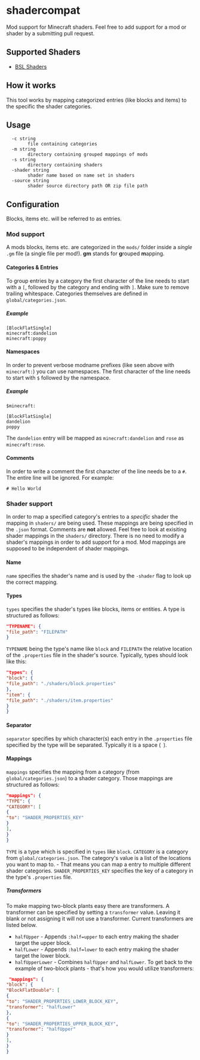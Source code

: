 # shadercompat

Mod support for Minecraft shaders.
Feel free to add support for a mod or shader by a submitting pull request.

## Supported Shaders

- [BSL Shaders](https://www.bslshaders.com)

## How it works

This tool works by mapping categorized entries (like blocks and items) to the specific the shader categories.

## Usage

```
  -c string
        file containing categories
  -m string
        directory containing grouped mappings of mods
  -s string
        directory containing shaders
  -shader string
        shader name based on name set in shaders
  -source string
        shader source directory path OR zip file path
```

## Configuration

Blocks, items etc. will be referred to as entries.

### Mod support

A mods blocks, items etc. are categorized in the `mods/` folder inside a *single* `.gm` file (a single file per mod!).
**gm** stands for **g**rouped **m**apping.

#### Categories & Entries

To group entries by a category the first character of the line needs to start with a `[`, followed by the category and
ending with `]`. Make sure to remove trailing whitespace.
Categories themselves are defined in `global/categories.json`.

##### Example

```
[BlockFlatSingle]
minecraft:dandelion
minecraft:poppy
```

#### Namespaces

In order to prevent verbose modname prefixes (like seen above with `minecraft:`) you can use namespaces.
The first character of the line needs to start with `$` followed by the namespace.

##### Example

```
$minecraft:

[BlockFlatSingle]
dandelion
poppy
```

The `dandelion` entry will be mapped as `minecraft:dandelion` and `rose` as `minecraft:rose`.

#### Comments

In order to write a comment the first character of the line needs be to a `#`. The entire line will be ignored.
For example:

```
# Hello World
```

### Shader support

In order to map a specified category's entries to a *specific* shader the mapping in `shaders/` are being used. These
mappings are being specified in the `.json` format. Comments are **not** allowed. Feel free to look at exisiting shader
mappings in the `shaders/` directory.
There is no need to modify a shader's mappings in order to add support for a mod. Mod mappings are supposed to be
independent of shader mappings.

#### Name

`name` specifies the shader's name and is used by the `-shader` flag to look up the correct mapping.

#### Types

`types` specifies the shader's types like blocks, items or entities. A type is structured as follows:

```json
"TYPENAME": {
"file_path": "FILEPATH"
}
```

`TYPENAME` being the type's name like `block` and `FILEPATH` the relative location of the `.properties` file in the
shader's source.
Typically, types should look like this:

```json
"types": {
"block": {
"file_path": "./shaders/block.properties"
},
"item": {
"file_path": "./shaders/item.properties"
}
}
```

#### Separator

`separator` specifies by which character(s) each entry in the `.properties` file specified by the type will be
separated. Typically it is a space (` `).

#### Mappings

`mappings` specifies the mapping from a category (from `global/categories.json`) to a shader category. Those mappings
are structured as follows:

```json
"mappings": {
"TYPE": {
"CATEGORY": [
{
"to": "SHADER_PROPERTIES_KEY"
}
],
}
}
```

`TYPE` is a type which is specified in `types` like `block`. `CATEGORY` is a category from `global/categories.json`. The
category's value is a list of the locations you want to map to. - That means you can map a entry to multiple different
shader categories. `SHADER_PROPERTIES_KEY` specifies the key of a category in the type's `.properties` file.

##### Transformers

To make mapping two-block plants easy there are transformers. A transformer can be specified by setting a `transformer`
value. Leaving it blank or not assigning it will not use a transformer.
Current transformers are listed below.

- `halfUpper` - Appends `:half=upper` to each entry making the shader target the upper block.
- `halfLower` - Appends `:half=lower` to each entry making the shader target the lower block.
- `halfUpperLower` - Combines `halfUpper` and `halfLower`.
  To get back to the example of two-block plants - that's how you would utilize transformers:

```json
 "mappings": {
"block": {
"BlockFlatDouble": [
{
"to": "SHADER_PROPERTIES_LOWER_BLOCK_KEY",
"transformer": "halfLower"
},
{
"to": "SHADER_PROPERTIES_UPPER_BLOCK_KEY",
"transformer": "halfUpper"
}
],
}
}
```

